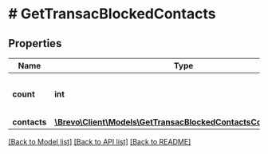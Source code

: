 # # GetTransacBlockedContacts

## Properties

Name | Type | Description | Notes
------------ | ------------- | ------------- | -------------
**count** | **int** | Count of blocked or unsubscribed contact | [optional]
**contacts** | [**\Brevo\Client\Models\GetTransacBlockedContactsContactsInner[]**](GetTransacBlockedContactsContactsInner.md) |  | [optional]

[[Back to Model list]](../../README.md#models) [[Back to API list]](../../README.md#endpoints) [[Back to README]](../../README.md)

